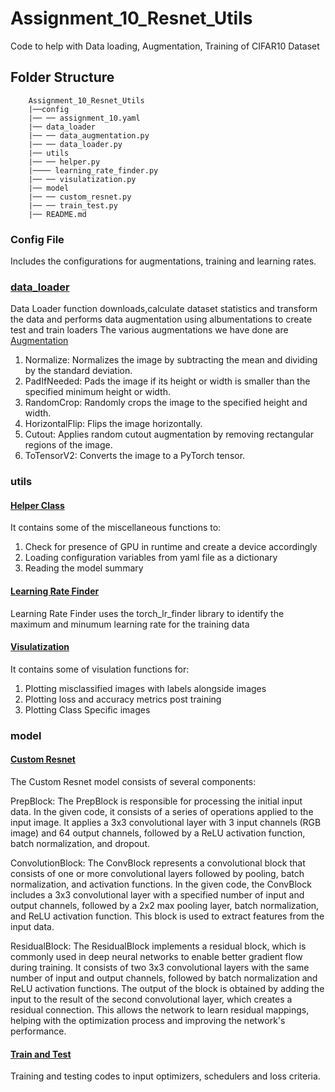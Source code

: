 # Assignment_10_Resnet_Utils
Code to help with Data loading, Augmentation, Training of CIFAR10 Dataset

## Folder Structure

~~~
    Assignment_10_Resnet_Utils
    |──config
    |── ── assignment_10.yaml
    |── data_loader
    |── ── data_augmentation.py
    |── ── data_loader.py
    |── utils
    |── ── helper.py
    |──── learning_rate_finder.py
    |── ── visulatization.py
    |── model
    |── ── custom_resnet.py
    |── ── train_test.py
    |── README.md

~~~

### Config File
Includes the configurations for augmentations, training and learning rates.

### [data_loader](https://github.com/prarthanats/Assignment_10_Resnet_Utils/tree/main/dataload)

Data Loader function downloads,calculate dataset statistics and transform the data and performs data augmentation using albumentations to create test and train loaders 
The various augmentations we have done are [Augmentation]('https://github.com/prarthanats/Assignment_10_Resnet_Utils/blob/main/dataload/data_augmentation.py')
1. Normalize: Normalizes the image by subtracting the mean and dividing by the standard deviation.
2. PadIfNeeded: Pads the image if its height or width is smaller than the specified minimum height or width.
3. RandomCrop: Randomly crops the image to the specified height and width.
4. HorizontalFlip: Flips the image horizontally.
5. Cutout: Applies random cutout augmentation by removing rectangular regions of the image.
6. ToTensorV2: Converts the image to a PyTorch tensor.

### utils

#### [Helper Class]('https://github.com/prarthanats/Assignment_10_Resnet_Utils/blob/main/utils/helper.py')
It contains some of the miscellaneous functions to:
1. Check for presence of GPU in runtime and create a device accordingly
2. Loading configuration variables from yaml file as a dictionary
3. Reading the model summary

#### [Learning Rate Finder]('https://github.com/prarthanats/Assignment_10_Resnet_Utils/blob/main/utils/learning_rate_finder.py')
Learning Rate Finder uses the torch_lr_finder library to identify the maximum and minumum learning rate for the training data

#### [Visulatization]('https://github.com/prarthanats/Assignment_10_Resnet_Utils/blob/main/utils/visulatization.py')
It contains some of visulation functions for:
1. Plotting misclassified images with labels alongside images
2. Plotting loss and accuracy metrics post training
3. Plotting Class Specific images

### model

#### [Custom Resnet]('https://github.com/prarthanats/Assignment_10_Resnet_Utils/blob/main/model/custom_resnet.py')

The Custom Resnet model consists of several components:

PrepBlock: The PrepBlock is responsible for processing the initial input data. In the given code, it consists of a series of operations applied to the input image. It applies a 3x3 convolutional layer with 3 input channels (RGB image) and 64 output channels, followed by a ReLU activation function, batch normalization, and dropout.

ConvolutionBlock: The ConvBlock represents a convolutional block that consists of one or more convolutional layers followed by pooling, batch normalization, and activation functions. In the given code, the ConvBlock includes a 3x3 convolutional layer with a specified number of input and output channels, followed by a 2x2 max pooling layer, batch normalization, and ReLU activation function. This block is used to extract features from the input data.

ResidualBlock: The ResidualBlock implements a residual block, which is commonly used in deep neural networks to enable better gradient flow during training. It consists of two 3x3 convolutional layers with the same number of input and output channels, followed by batch normalization and ReLU activation functions. The output of the block is obtained by adding the input to the result of the second convolutional layer, which creates a residual connection. This allows the network to learn residual mappings, helping with the optimization process and improving the network's performance.

#### [Train and Test]('https://github.com/prarthanats/Assignment_10_Resnet_Utils/blob/main/model/train_test.py')

Training and testing codes to input optimizers, schedulers and loss criteria.
